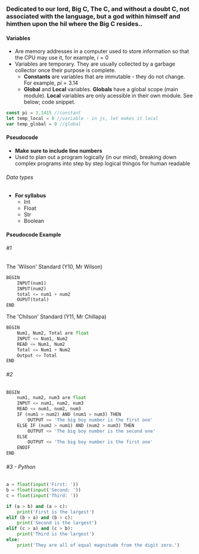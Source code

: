 ### Dedicated to our lord, Big C, The C, and without a doubt C, not associated with the language, but a god within himself and himthen upon the hil where the Big C resides..
#### Variables
- Are memory addresses in a computer used to store information so that the CPU may use it, for example, $i=0$
- Variables are temporary. They are usually collected by a garbage collector once their purpose is complete.
	- **Constants** are variables that are immutable - they do not change. For example, $pi=3.14$
	- **Global** and **Local** variables. **Globals** have a global scope (main module). **Local** variables are only acessible in their own module.
See below; code snippet.

``` javascript
const pi = 3.1415 //constant
let temp_local = 0 //variable - in js, let makes it local
var temp_global = 0 //global
```

#### Pseudocode
- **Make sure to include line numbers**
- Used to plan out a program logically (in our mind), breaking down complex programs into step by step logical thingos for human readable
###### Data types
- **For syllabus**
	- Int
	- Float
	- Str
	- Boolean

#### Pseudocode Example
###### #1
The 'Wilson' Standard (Y10, Mr Wilson)
```python
BEGIN
	INPUT(num1)
	INPUT(num2)
	total <= num1 + num2
	OUPUT(total)
END
```
The 'Chilson' Standard (Y11, Mr Chillapa)
```python
BEGIN
	Num1, Num2, Total are float
	INPUT <= Num1, Num2
	READ <= Num1, Num2
	Total <= Num1 + Num2
	Output <= Total
END
```
###### #2
```python
BEGIN
	num1, num2, num3 are float
	INPUT <= num1, num2, num3
	READ <= num1, num2, num3
	IF (num1 > num2) AND (num1 > num3) THEN
		OUTPUT <= 'The big boy number is the first one'
	ELSE IF (num2 > num1) AND (num2 > num3) THEN
		OUTPUT <= 'The big boy number is the second one'
	ELSE
		OUTPUT <= 'The big boy number is the first one'
	ENDIF
END
```
###### #3 - Python
```python
a = float(input('First: '))
b = float(input('Second: '))
c = float(input('Third: '))

if (a > b) and (a > c):
    print('First is the largest')
elif (b > a) and (b > c):
    print('Second is the largest')
elif (c > a) and (c > b):
    print('Third is the largest')
else:
	print('They are all of equal magnitude from the digit zero.')
```